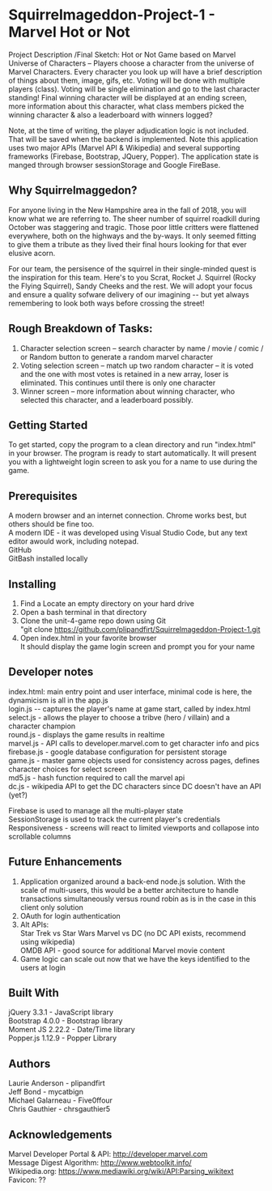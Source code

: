 # Squirrelmageddon-Project-1 - Marvel Hot or Not

Project Description /Final Sketch:  Hot or Not Game based on Marvel Universe of Characters – Players choose a character from the universe of Marvel Characters.  Every character you look up will have a brief description of things about them, image, gifs, etc.  Voting will be done with multiple players (class).  Voting will be single elimination and go to the last character standing!  Final winning character will be displayed at an ending screen, more information about this character, what class members picked the winning character & also a leaderboard with winners logged?  

Note, at the time of writing,  the player adjudication logic is not included.  That will be saved when the backend is implemented.   Note this application uses two major APIs (Marvel API & Wikipedia) and several supporting frameworks (Firebase, Bootstrap, JQuery, Popper). The application state is manged through browser sessionStorage and Google FireBase.

## Why Squirrelmaggedon?  
For anyone living in the New Hampshire area in the fall of 2018, you will know what we are referring to. The sheer number of squirrel roadkill during October was staggering and tragic.  Those poor little critters were flattened everywhere, both on the highways and the by-ways. It only seemed fitting to give them a tribute as they lived their final hours looking for that ever elusive acorn. 

For our team, the persisence of the squirrel in their single-minded quest is the inspiration for this team. Here's to you Scrat, Rocket J. Squirrel (Rocky the Flying Squirrel), Sandy Cheeks and the rest. We will adopt your focus and ensure a quality sofware delivery of our imagining -- but yet always remembering to look both ways before crossing the street!

## Rough Breakdown of Tasks:  
1) Character selection screen – search character by name / movie / comic / or Random button to generate a random marvel character  
2) Voting selection screen – match up two random character – it is voted and the one with most votes is retained in a new array, loser is eliminated.  This continues until there is only one character  
3) Winner screen – more information about winning character, who selected this character, and a leaderboard possibly.  
## Getting Started
To get started, copy the program to a clean directory and run "index.html" in your browser.  The program is ready to start automatically.  It will present you with a lightweight login screen to ask you for a name to use during the game.  
  
## Prerequisites
A modern browser and an internet connection.  Chrome works best, but others should be fine too.  
A modern IDE - it was developed using Visual Studio Code, but any text editor awould work, including notepad.  
GitHub  
GitBash installed locally  
  
## Installing
1.  Find a Locate an empty directory on your hard drive  
2.  Open a bash terminal in that directory  
3.  Clone the unit-4-game repo down using  Git    
         "git clone https://github.com/plipandfirt/Squirrelmageddon-Project-1.git  
4.  Open index.html in your favorite browser  
        It should display the game login screen and prompt you for your name  
  
## Developer notes
index.html:  main entry point and user interface, minimal code is here, the dynamicism is all in the app.js  
login.js -- captures the player's name at game start, called by index.html  
select.js - allows the player to choose a tribve (hero / villain) and a character champion  
round.js - displays the game results in realtime  
marvel.js - API calls to developer.marvel.com to get character info and pics  
firebase.js - google database configuration for persistent storage  
game.js - master game objects used for consistency across pages, defines character choices for select screen  
md5.js - hash function required to call the marvel api   
dc.js - wikipedia API to get the DC characters since DC doesn't have an API (yet?)  

Firebase is used to manage all the multi-player state  
SessionStorage is used to track the current player's credentials  
Responsiveness - screens will react to limited viewports and collapose into scrollable columns  

## Future Enhancements
1) Application organized around a back-end node.js solution.  With the scale of multi-users, this would be a better architecture to handle transactions simultaneously versus round robin as is in the case in this client only solution  
2) OAuth for login authentication  
3) Alt APIs:  
        Star Trek vs Star Wars 
        Marvel vs DC (no DC API exists, recommend using wikipedia)  
        OMDB API - good source for additional Marvel movie content 
4) Game logic can scale out now that we have the keys identified to the users at login  

## Built With
jQuery 3.3.1 - JavaScript library   
Bootstrap 4.0.0 - Bootstrap library  
Moment JS 2.22.2 - Date/Time library  
Popper.js 1.12.9 - Popper Library  
   
## Authors
Laurie Anderson - plipandfirt  
Jeff Bond - mycatbign  
Michael Galarneau - Five0ffour  
Chris Gauthier - chrsgauthier5  
  
## Acknowledgements
Marvel Developer Portal & API:  http://developer.marvel.com  
Message Digest Algorithm:  http://www.webtoolkit.info/  
Wikipedia.org:  https://www.mediawiki.org/wiki/API:Parsing_wikitext  
Favicon:  ??
